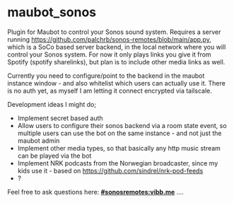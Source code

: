 # maubot_sonos
Plugin for Maubot to control your Sonos sound system. Requires a server running https://github.com/palchrb/sonos-remotes/blob/main/app.py, which is a SoCo based server backend, in the local network where you will control your Sonos system. For now it only plays links you give it from Spotify (spotify sharelinks), but plan is to include other media links as well.

Currently you need to configure/point to the backend in the maubot instance window - and also whitelist which users can actually use it. There is no auth yet, as myself I am letting it connect encrypted via tailscale.

Development ideas I might do;
- Implement secret based auth
- Allow users to configure their sonos backend via a room state event, so multiple users can use the bot on the same instance - and not just the maubot admin
- Implement other media types, so that basically any http music stream can be played via the bot
- Implement NRK podcasts from the Norwegian broadcaster, since my kids use it - based on https://github.com/sindrel/nrk-pod-feeds
- ?


Feel free to ask questions here: **[#sonosremotes:vibb.me](https://matrix.to/#/#sonosremotes:vibb.me)**  ....
